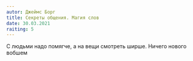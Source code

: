 ```yaml
---
autor: Джеймс Борг
title: Секреты общения. Магия слов
date: 30.03.2021
raiting: 5
---
```

С людьми надо помягче, а на вещи смотреть ширше. Ничего нового вобшем